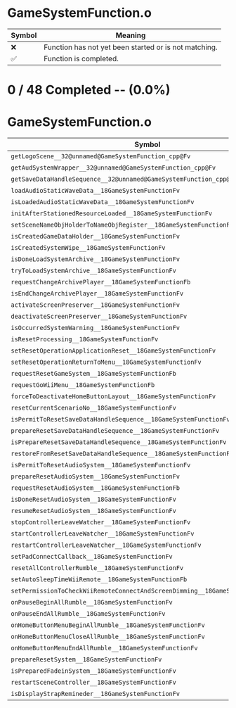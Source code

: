 # GameSystemFunction.o
| Symbol | Meaning 
| ------------- | ------------- 
| :x: | Function has not yet been started or is not matching. 
| :white_check_mark: | Function is completed. 


# 0 / 48 Completed -- (0.0%)
# GameSystemFunction.o
| Symbol | Decompiled? |
| ------------- | ------------- |
| `getLogoScene__32@unnamed@GameSystemFunction_cpp@Fv` | :x: |
| `getAudSystemWrapper__32@unnamed@GameSystemFunction_cpp@Fv` | :x: |
| `getSaveDataHandleSequence__32@unnamed@GameSystemFunction_cpp@Fv` | :x: |
| `loadAudioStaticWaveData__18GameSystemFunctionFv` | :x: |
| `isLoadedAudioStaticWaveData__18GameSystemFunctionFv` | :x: |
| `initAfterStationedResourceLoaded__18GameSystemFunctionFv` | :x: |
| `setSceneNameObjHolderToNameObjRegister__18GameSystemFunctionFv` | :x: |
| `isCreatedGameDataHolder__18GameSystemFunctionFv` | :x: |
| `isCreatedSystemWipe__18GameSystemFunctionFv` | :x: |
| `isDoneLoadSystemArchive__18GameSystemFunctionFv` | :x: |
| `tryToLoadSystemArchive__18GameSystemFunctionFv` | :x: |
| `requestChangeArchivePlayer__18GameSystemFunctionFb` | :x: |
| `isEndChangeArchivePlayer__18GameSystemFunctionFv` | :x: |
| `activateScreenPreserver__18GameSystemFunctionFv` | :x: |
| `deactivateScreenPreserver__18GameSystemFunctionFv` | :x: |
| `isOccurredSystemWarning__18GameSystemFunctionFv` | :x: |
| `isResetProcessing__18GameSystemFunctionFv` | :x: |
| `setResetOperationApplicationReset__18GameSystemFunctionFv` | :x: |
| `setResetOperationReturnToMenu__18GameSystemFunctionFv` | :x: |
| `requestResetGameSystem__18GameSystemFunctionFb` | :x: |
| `requestGoWiiMenu__18GameSystemFunctionFb` | :x: |
| `forceToDeactivateHomeButtonLayout__18GameSystemFunctionFv` | :x: |
| `resetCurrentScenarioNo__18GameSystemFunctionFv` | :x: |
| `isPermitToResetSaveDataHandleSequence__18GameSystemFunctionFv` | :x: |
| `prepareResetSaveDataHandleSequence__18GameSystemFunctionFv` | :x: |
| `isPrepareResetSaveDataHandleSequence__18GameSystemFunctionFv` | :x: |
| `restoreFromResetSaveDataHandleSequence__18GameSystemFunctionFv` | :x: |
| `isPermitToResetAudioSystem__18GameSystemFunctionFv` | :x: |
| `prepareResetAudioSystem__18GameSystemFunctionFv` | :x: |
| `requestResetAudioSystem__18GameSystemFunctionFb` | :x: |
| `isDoneResetAudioSystem__18GameSystemFunctionFv` | :x: |
| `resumeResetAudioSystem__18GameSystemFunctionFv` | :x: |
| `stopControllerLeaveWatcher__18GameSystemFunctionFv` | :x: |
| `startControllerLeaveWatcher__18GameSystemFunctionFv` | :x: |
| `restartControllerLeaveWatcher__18GameSystemFunctionFv` | :x: |
| `setPadConnectCallback__18GameSystemFunctionFv` | :x: |
| `resetAllControllerRumble__18GameSystemFunctionFv` | :x: |
| `setAutoSleepTimeWiiRemote__18GameSystemFunctionFb` | :x: |
| `setPermissionToCheckWiiRemoteConnectAndScreenDimming__18GameSystemFunctionFb` | :x: |
| `onPauseBeginAllRumble__18GameSystemFunctionFv` | :x: |
| `onPauseEndAllRumble__18GameSystemFunctionFv` | :x: |
| `onHomeButtonMenuBeginAllRumble__18GameSystemFunctionFv` | :x: |
| `onHomeButtonMenuCloseAllRumble__18GameSystemFunctionFv` | :x: |
| `onHomeButtonMenuEndAllRumble__18GameSystemFunctionFv` | :x: |
| `prepareResetSystem__18GameSystemFunctionFv` | :x: |
| `isPreparedFadeinSystem__18GameSystemFunctionFv` | :x: |
| `restartSceneController__18GameSystemFunctionFv` | :x: |
| `isDisplayStrapRemineder__18GameSystemFunctionFv` | :x: |
